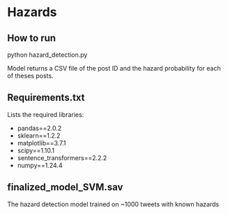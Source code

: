 # Hazards

## How to run
python hazard_detection.py <filename>

Model returns a CSV file of the post ID and the hazard probability for each of theses posts. 

## Requirements.txt
Lists the required libraries:

- pandas==2.0.2
- sklearn==1.2.2
- matplotlib==3.7.1
- scipy==1.10.1
- sentence_transformers==2.2.2
- numpy==1.24.4

## finalized_model_SVM.sav
The hazard detection model trained on ~1000 tweets with known hazards

